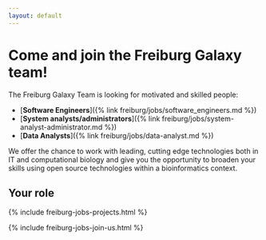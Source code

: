 ```yaml
---
layout: default
---
```


# Come and join the Freiburg Galaxy team!

The Freiburg Galaxy Team is looking for motivated and skilled people:

- [**Software Engineers**]({% link freiburg/jobs/software_engineers.md %})
- [**System analysts/administrators**]({% link freiburg/jobs/system-analyst-administrator.md %})
- [**Data Analysts**]({% link freiburg/jobs/data-analyst.md %})

We offer the chance to work with leading, cutting edge technologies both in IT and computational biology and give you the opportunity to broaden your skills using open source technologies within a bioinformatics context.

## Your role

{% include freiburg-jobs-projects.html %}

{% include freiburg-jobs-join-us.html %}
